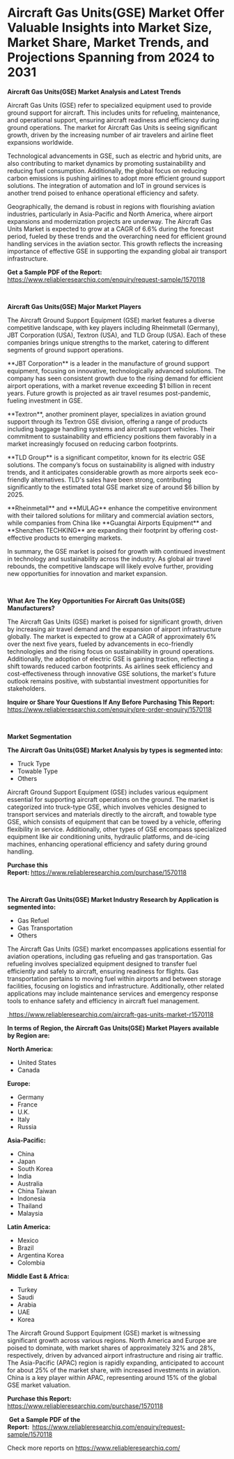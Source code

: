 <p><h1>Aircraft Gas Units(GSE) Market Offer Valuable Insights into Market Size, Market Share, Market Trends, and Projections Spanning from 2024 to 2031</h1></p><p><strong>Aircraft Gas Units(GSE) Market Analysis and Latest Trends</strong></p>
<p><p>Aircraft Gas Units (GSE) refer to specialized equipment used to provide ground support for aircraft. This includes units for refueling, maintenance, and operational support, ensuring aircraft readiness and efficiency during ground operations. The market for Aircraft Gas Units is seeing significant growth, driven by the increasing number of air travelers and airline fleet expansions worldwide. </p><p>Technological advancements in GSE, such as electric and hybrid units, are also contributing to market dynamics by promoting sustainability and reducing fuel consumption. Additionally, the global focus on reducing carbon emissions is pushing airlines to adopt more efficient ground support solutions. The integration of automation and IoT in ground services is another trend poised to enhance operational efficiency and safety.</p><p>Geographically, the demand is robust in regions with flourishing aviation industries, particularly in Asia-Pacific and North America, where airport expansions and modernization projects are underway. The Aircraft Gas Units Market is expected to grow at a CAGR of 6.6% during the forecast period, fueled by these trends and the overarching need for efficient ground handling services in the aviation sector. This growth reflects the increasing importance of effective GSE in supporting the expanding global air transport infrastructure.</p></p>
<p><strong>Get a Sample PDF of the Report:&nbsp;</strong> <a href="https://www.reliableresearchiq.com/enquiry/request-sample/1570118?utm_campaign=1896&utm_medium=2&utm_source=Github&utm_content=ia&utm_term=29122024&utm_id=aircraft-gas-unitsgse">https://www.reliableresearchiq.com/enquiry/request-sample/1570118</a></p>
<p>&nbsp;</p>
<p><strong>Aircraft Gas Units(GSE) Major Market Players</strong></p>
<p><p>The Aircraft Ground Support Equipment (GSE) market features a diverse competitive landscape, with key players including Rheinmetall (Germany), JBT Corporation (USA), Textron (USA), and TLD Group (USA). Each of these companies brings unique strengths to the market, catering to different segments of ground support operations.</p><p>**JBT Corporation** is a leader in the manufacture of ground support equipment, focusing on innovative, technologically advanced solutions. The company has seen consistent growth due to the rising demand for efficient airport operations, with a market revenue exceeding $1 billion in recent years. Future growth is projected as air travel resumes post-pandemic, fueling investment in GSE.</p><p>**Textron**, another prominent player, specializes in aviation ground support through its Textron GSE division, offering a range of products including baggage handling systems and aircraft support vehicles. Their commitment to sustainability and efficiency positions them favorably in a market increasingly focused on reducing carbon footprints.</p><p>**TLD Group** is a significant competitor, known for its electric GSE solutions. The company’s focus on sustainability is aligned with industry trends, and it anticipates considerable growth as more airports seek eco-friendly alternatives. TLD's sales have been strong, contributing significantly to the estimated total GSE market size of around $6 billion by 2025.</p><p>**Rheinmetall** and **MULAG** enhance the competitive environment with their tailored solutions for military and commercial aviation sectors, while companies from China like **Guangtai Airports Equipment** and **Shenzhen TECHKING** are expanding their footprint by offering cost-effective products to emerging markets.</p><p>In summary, the GSE market is poised for growth with continued investment in technology and sustainability across the industry. As global air travel rebounds, the competitive landscape will likely evolve further, providing new opportunities for innovation and market expansion.</p></p>
<p>&nbsp;</p>
<p><strong>What Are The Key Opportunities For Aircraft Gas Units(GSE) Manufacturers?</strong></p>
<p><p>The Aircraft Gas Units (GSE) market is poised for significant growth, driven by increasing air travel demand and the expansion of airport infrastructure globally. The market is expected to grow at a CAGR of approximately 6% over the next five years, fueled by advancements in eco-friendly technologies and the rising focus on sustainability in ground operations. Additionally, the adoption of electric GSE is gaining traction, reflecting a shift towards reduced carbon footprints. As airlines seek efficiency and cost-effectiveness through innovative GSE solutions, the market's future outlook remains positive, with substantial investment opportunities for stakeholders.</p></p>
<p><strong>Inquire or Share Your Questions If Any Before Purchasing This Report:</strong> <a href="https://www.reliableresearchiq.com/enquiry/pre-order-enquiry/1570118?utm_campaign=1896&utm_medium=2&utm_source=Github&utm_content=ia&utm_term=29122024&utm_id=aircraft-gas-unitsgse">https://www.reliableresearchiq.com/enquiry/pre-order-enquiry/1570118</a></p>
<p>&nbsp;</p>
<p><strong>Market Segmentation</strong></p>
<p><strong>The Aircraft Gas Units(GSE) Market Analysis by types is segmented into:</strong></p>
<p><ul><li>Truck Type</li><li>Towable Type</li><li>Others</li></ul></p>
<p><p>Aircraft Ground Support Equipment (GSE) includes various equipment essential for supporting aircraft operations on the ground. The market is categorized into truck-type GSE, which involves vehicles designed to transport services and materials directly to the aircraft, and towable type GSE, which consists of equipment that can be towed by a vehicle, offering flexibility in service. Additionally, other types of GSE encompass specialized equipment like air conditioning units, hydraulic platforms, and de-icing machines, enhancing operational efficiency and safety during ground handling.</p></p>
<p><strong>Purchase this Report:&nbsp;</strong><a href="https://www.reliableresearchiq.com/purchase/1570118?utm_campaign=1896&utm_medium=2&utm_source=Github&utm_content=ia&utm_term=29122024&utm_id=aircraft-gas-unitsgse">https://www.reliableresearchiq.com/purchase/1570118</a></p>
<p>&nbsp;</p>
<p><strong>The Aircraft Gas Units(GSE) Market Industry Research by Application is segmented into:</strong></p>
<p><ul><li>Gas Refuel</li><li>Gas Transportation</li><li>Others</li></ul></p>
<p><p>The Aircraft Gas Units (GSE) market encompasses applications essential for aviation operations, including gas refueling and gas transportation. Gas refueling involves specialized equipment designed to transfer fuel efficiently and safely to aircraft, ensuring readiness for flights. Gas transportation pertains to moving fuel within airports and between storage facilities, focusing on logistics and infrastructure. Additionally, other related applications may include maintenance services and emergency response tools to enhance safety and efficiency in aircraft fuel management.</p></p>
<p><a href="https://www.reliableresearchiq.com/aircraft-gas-units-market-r1570118?utm_campaign=1896&utm_medium=2&utm_source=Github&utm_content=ia&utm_term=29122024&utm_id=aircraft-gas-unitsgse">&nbsp;https://www.reliableresearchiq.com/aircraft-gas-units-market-r1570118</a></p>
<p><strong>In terms of Region, the Aircraft Gas Units(GSE) Market Players available by Region are:</strong></p>
<p>
    <p> <strong> North America: </strong>
        <ul>
            <li>United States</li>
            <li>Canada</li>
        </ul>
        </p> 
    <p> <strong> Europe: </strong>
        <ul>
            <li>Germany</li>
            <li>France</li>
            <li>U.K.</li>
            <li>Italy</li>
            <li>Russia</li>
        </ul>
        </p> 
    <p> <strong> Asia-Pacific: </strong>
        <ul>
            <li>China</li>
            <li>Japan</li>
            <li>South Korea</li>
            <li>India</li>
            <li>Australia</li>
            <li>China Taiwan</li>
            <li>Indonesia</li>
            <li>Thailand</li>
            <li>Malaysia</li>
        </ul>
        </p> 
    <p> <strong> Latin America: </strong>
        <ul>
            <li>Mexico</li>
            <li>Brazil</li>
            <li>Argentina Korea</li>
            <li>Colombia</li>
        </ul>
        </p> 
    <p> <strong> Middle East & Africa: </strong>
        <ul>
            <li>Turkey</li>
            <li>Saudi</li>
            <li>Arabia</li>
            <li>UAE</li>
            <li>Korea</li>
        </ul>
    </p>
    </p>
<p><p>The Aircraft Ground Support Equipment (GSE) market is witnessing significant growth across various regions. North America and Europe are poised to dominate, with market shares of approximately 32% and 28%, respectively, driven by advanced airport infrastructure and rising air traffic. The Asia-Pacific (APAC) region is rapidly expanding, anticipated to account for about 25% of the market share, with increased investments in aviation. China is a key player within APAC, representing around 15% of the global GSE market valuation.</p></p>
<p><strong>Purchase this Report: </strong><a href="https://www.reliableresearchiq.com/purchase/1570118?utm_campaign=1896&utm_medium=2&utm_source=Github&utm_content=ia&utm_term=29122024&utm_id=aircraft-gas-unitsgse">https://www.reliableresearchiq.com/purchase/1570118</a></p>
<p>&nbsp;<strong>Get a Sample PDF of the Report:&nbsp;&nbsp;</strong><a href="https://www.reliableresearchiq.com/enquiry/request-sample/1570118?utm_campaign=1896&utm_medium=2&utm_source=Github&utm_content=ia&utm_term=29122024&utm_id=aircraft-gas-unitsgse">https://www.reliableresearchiq.com/enquiry/request-sample/1570118</a></p>
<p><strong></strong></p>
<p>Check more reports on <a href="https://www.reliableresearchiq.com/?utm_campaign=1896&utm_medium=2&utm_source=Github&utm_content=ia&utm_term=29122024&utm_id=aircraft-gas-unitsgse">https://www.reliableresearchiq.com/</a></p>